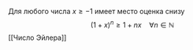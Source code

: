 Для любого числа $x \geq -1$ имеет место оценка снизу $$
(1+x)^{n}\geq 1 + nx \ \ \ \ \forall n \in \mathbb{N} 
$$
[[Число Эйлера]]